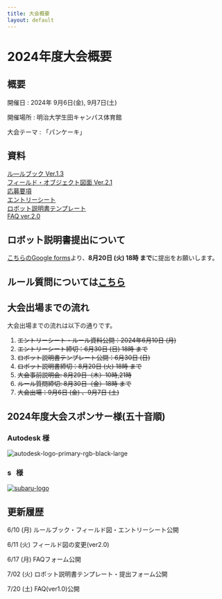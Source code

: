 ```yaml
---
title: 大会概要
layout: default
---
```


# 2024年度大会概要

## 概要

開催日
: 2024年 9月6日(金), 9月7日(土)

開催場所
: 明治大学生田キャンパス体育館

大会テーマ
: 「パンケーキ」


## 資料
[ル―ルブック Ver.1.3](../../data/2024/pdf/F3RC2024_rulebook_v13.pdf)  
[フィールド・オブジェクト図面 Ver.2.1](../../data/2024/pdf/F3RC2024_field_and_object_v21.pdf)  
[応募要項](../../data/2024/pdf/F3RC2024_guidelines_0610.pdf)  
[エントリーシート](../../data/2024/Word/F3RC2024_entry_sheet.docx)  
[ロボット説明書テンプレート](../../data/2024/Word/F3RC2024_ロボット説明書_テンプレート.docx)  
[FAQ ver.2.0](../../data/2024/pdf/F3RC2024_faq_v20.pdf)  

## ロボット説明書提出について
[こちらのGoogle forms](https://docs.google.com/forms/d/e/1FAIpQLSdO75wLbCaaYp_whQvZue3E9YFoKH3osB0EshDbLM3lWw0xhw/viewform?usp=sf_link)より、**8月20日 (火) 18時 まで**に提出をお願いします。

## ルール質問については[こちら](https://f3rc-committee.github.io/F3RC2024/2024FAQ.html)

## 大会出場までの流れ
大会出場までの流れは以下の通りです。

1. ~~エントリーシート・ルール資料公開：2024年6月10日 (月)~~
2. ~~エントリーシート締切：6月30日 (日) 18時 まで~~
3. ~~ロボット説明書テンプレート公開：6月30日 (日)~~
4. ~~ロボット説明書締切：8月20日 (火) 18時 まで~~
5. ~~大会事前説明会: 8月29日（木）10時,21時~~
6. ~~ルール質問締切: 8月30日（金）18時 まで~~
7. ~~大会出場：9月6日 (金) 、9月7日 (土)~~

## 2024年度大会スポンサー様(五十音順)

<style>img.company-logo{max-width: min(100%, 35em)}</style>

### Autodesk 様
<img src="https://github.com/F3RC-committee/f3rc-committee.github.io/assets/164468008/783fb6a9-bae4-46f8-a4c4-87e64adb4d75" alt="autodesk-logo-primary-rgb-black-large" class="company-logo">

### <img src="https://github.com/F3RC-committee/f3rc-committee.github.io/assets/101381500/9448899f-318d-4b46-845d-7334b18e3243" alt="subaru-corporate-name-logo" style="height: 1em;"><span style="font-size:0">株式会社SUBARU</span> 様
<a href="https://www.subaru.co.jp/outline/about/aerospace/" target="_blank"><img src="https://github.com/F3RC-committee/f3rc-committee.github.io/assets/101381500/2fec54b9-b4c3-433e-bca6-808efe6f848f" alt="subaru-logo" class="company-logo"></a>

## 更新履歴
6/10 (月) ルールブック・フィールド図・エントリーシート公開

6/11 (火) フィールド図の変更(ver2.0)

6/17 (月) FAQフォーム公開

7/02 (火) ロボット説明書テンプレート・提出フォーム公開

7/20 (土) FAQ(ver1.0)公開
